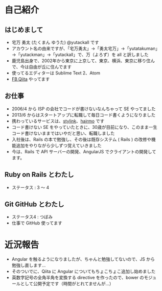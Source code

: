 # 自己紹介

## はじめまして

- 宅万 勇太 (たくまん ゆうた) @yutackall です
- アカウント名の由来ですが、「宅万勇太」→「勇太宅万」→「yutatakuman」→「yutackman」→「yutackall」で、万（よろず）を all と訳しました
- 鹿児島出身で、2002年から東京に上京して、東京、横浜、東京に移り住んで、今は自由が丘に住んでます
- 使ってるエディターは Sublime Text 2、Atom
- [FB](https://www.facebook.com/yuta.takuman),[Qiita](http://qiita.com/yutackall) やってます

## お仕事

- 2006/4 から ISP の会社でコードが書けないなんちゃって SE やってました
- 2013/6 からはスタートアップに転職して毎日コード書くようになりました
- 携わっているサービスは、[stylink](http://www.stylink.me)、[hairmo](http://www.hairmo.jp) です
- コード書けない SE をやっていたときに、30歳が目前になり、このまま一生コード書けないままではいやだと思い、転職しました
- 入社後は、Rails の本で勉強し、その後は既存システム ( Rails ) の改修や機能追加をやりながら少しずつ覚えていきました
- 今は、Rails で API サーバーの開発、AngularJS でクライアントの開発してます。

## Ruby on Rails とわたし

- ステータス : 3 〜 4

## Git GitHub とわたし

- ステータス4 : つぼみ
- 仕事で GitHub 使ってます

# 近況報告
- Angular を触るようになりましたが、ちゃんと勉強してないので、JS から勉強し直します…
- そのついでに、Qiita に Angular についてもちょこちょこ追加し始めました
- 英数字記号の全角半角を変換する directive を作ったので、bower のモジュールとして公開予定です（時間がとれてませんが…）
